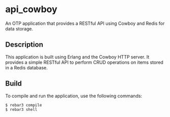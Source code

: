 # api_cowboy

An OTP application that provides a RESTful API using Cowboy and Redis for data storage.

## Description

This application is built using Erlang and the Cowboy HTTP server. It provides a simple RESTful API to perform CRUD operations on items stored in a Redis database.

## Build

To compile and run the application, use the following commands:

```sh
$ rebar3 compile
$ rebar3 shell
